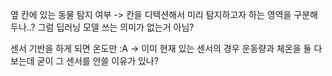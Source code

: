 옆 칸에 있는 동물 탐지 여부
->  칸을 디텍션해서 미리 탐지하고자 하는 영역을 구분해두나..?
그럼 딥러닝 모델 쓰는 의미가 없는거 아님?

센서 기반을 하게 되면 온도만 :A
-> 이미 현재 있는 센서의 경우 운동량과 체온을 둘 다 보는데 굳이 그 센서를 안쓸 이유가 있나?
